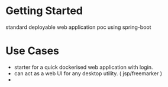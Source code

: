 # Getting Started

standard deployable web application poc using spring-boot

# Use Cases
- starter for a quick dockerised web application with login.
- can act as a web UI for any desktop utility. ( jsp/freemarker )
- 
